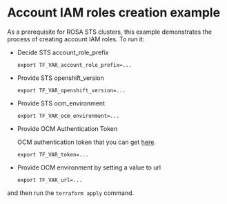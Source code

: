 # Account IAM roles creation example

As a prerequisite for ROSA STS clusters, 
this example demonstrates the process of creating account IAM roles.
To run it:

* Decide STS account_role_prefix    
    ```
    export TF_VAR_account_role_prefix=...
    ```

* Provide STS openshift_version
    ```
    export TF_VAR_openshift_version=...
    
* Provide STS ocm_environment
    ```
    export TF_VAR_ocm_environment=...
    ```

* Provide OCM Authentication Token

  OCM authentication token that you can get [here](https://console.redhat.com/openshift/token).
    ```
    export TF_VAR_token=...
    ```

* Provide OCM environment by setting a value to url
    ```
    export TF_VAR_url=...
    ```

and then run the `terraform apply` command.

